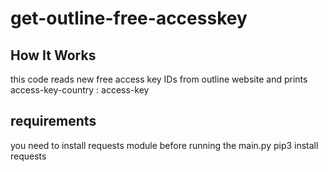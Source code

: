 # get-outline-free-accesskey
## How It Works
this code reads new free access key IDs from outline website and prints access-key-country : access-key

## requirements
you need to install requests module before running the main.py
pip3 install requests
